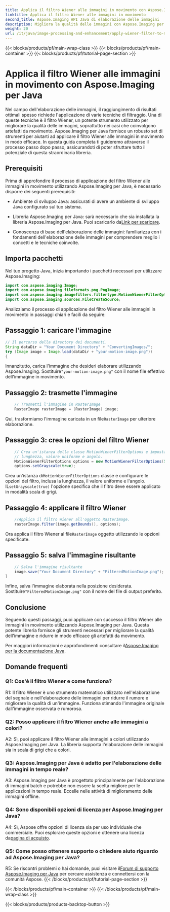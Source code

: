 ```yaml
---
title: Applica il filtro Wiener alle immagini in movimento con Aspose.Imaging per Java
linktitle: Applica il filtro Wiener alle immagini in movimento
second_title: Aspose.Imaging API Java di elaborazione delle immagini
description: Migliora la qualità delle immagini con Aspose.Imaging per Java. Impara ad applicare il filtro Wiener alle immagini in movimento passo dopo passo. Ottimizza l'elaborazione delle immagini.
weight: 20
url: /it/java/image-processing-and-enhancement/apply-wiener-filter-to-motion-images/
---
```


{{< blocks/products/pf/main-wrap-class >}}
{{< blocks/products/pf/main-container >}}
{{< blocks/products/pf/tutorial-page-section >}}

# Applica il filtro Wiener alle immagini in movimento con Aspose.Imaging per Java


Nel campo dell'elaborazione delle immagini, il raggiungimento di risultati ottimali spesso richiede l'applicazione di varie tecniche di filtraggio. Una di queste tecniche è il filtro Wiener, un potente strumento utilizzato per migliorare la qualità delle immagini, soprattutto nei casi che coinvolgono artefatti da movimento. Aspose.Imaging per Java fornisce un robusto set di strumenti per aiutarti ad applicare il filtro Wiener alle immagini in movimento in modo efficace. In questa guida completa ti guideremo attraverso il processo passo dopo passo, assicurandoti di poter sfruttare tutto il potenziale di questa straordinaria libreria.

## Prerequisiti

Prima di approfondire il processo di applicazione del filtro Wiener alle immagini in movimento utilizzando Aspose.Imaging per Java, è necessario disporre dei seguenti prerequisiti:

- Ambiente di sviluppo Java: assicurati di avere un ambiente di sviluppo Java configurato sul tuo sistema.

-  Libreria Aspose.Imaging per Java: sarà necessario che sia installata la libreria Aspose.Imaging per Java. Puoi scaricarlo da[Link per scaricare](https://releases.aspose.com/imaging/java/).

- Conoscenza di base dell'elaborazione delle immagini: familiarizza con i fondamenti dell'elaborazione delle immagini per comprendere meglio i concetti e le tecniche coinvolte.

## Importa pacchetti

Nel tuo progetto Java, inizia importando i pacchetti necessari per utilizzare Aspose.Imaging:

```java
import com.aspose.imaging.Image;
import com.aspose.imaging.fileformats.png.PngImage;
import com.aspose.imaging.imagefilters.filtertype.MotionWienerFilterOptions;
import com.aspose.imaging.sources.FileCreateSource;
```

Analizziamo il processo di applicazione del filtro Wiener alle immagini in movimento in passaggi chiari e facili da seguire:

## Passaggio 1: caricare l'immagine

```java
// Il percorso della directory dei documenti.
String dataDir = "Your Document Directory" + "ConvertingImages/";
try (Image image = Image.load(dataDir + "your-motion-image.png"))
{
```

 Innanzitutto, carica l'immagine che desideri elaborare utilizzando Aspose.Imaging. Sostituire`"your-motion-image.png"` con il nome file effettivo dell'immagine in movimento.

## Passaggio 2: trasmette l'immagine

```java
    // Trasmetti l'immagine in RasterImage
    RasterImage rasterImage = (RasterImage) image;
```

 Qui, trasformiamo l'immagine caricata in un file`RasterImage` per ulteriore elaborazione.

## Passaggio 3: crea le opzioni del filtro Wiener

```java
    // Crea un'istanza della classe MotionWienerFilterOptions e imposta il file
    // lunghezza, valore uniforme e angolo.
    MotionWienerFilterOptions options = new MotionWienerFilterOptions(50, 9, 90);
    options.setGrayscale(true);
```

 Crea un'istanza di`MotionWienerFilterOptions` classe e configurare le opzioni del filtro, inclusa la lunghezza, il valore uniforme e l'angolo. IL`setGrayscale(true)` l'opzione specifica che il filtro deve essere applicato in modalità scala di grigi.

## Passaggio 4: applicare il filtro Wiener

```java
    //Applica il filtro Wiener all'oggetto RasterImage.
    rasterImage.filter(image.getBounds(), options);
```

 Ora applica il filtro Wiener al file`RasterImage` oggetto utilizzando le opzioni specificate.

## Passaggio 5: salva l'immagine risultante

```java
    // Salva l'immagine risultante
    image.save("Your Document Directory" + "FilteredMotionImage.png");
}
```

 Infine, salva l'immagine elaborata nella posizione desiderata. Sostituire`"FilteredMotionImage.png"` con il nome del file di output preferito.

## Conclusione

Seguendo questi passaggi, puoi applicare con successo il filtro Wiener alle immagini in movimento utilizzando Aspose.Imaging per Java. Questa potente libreria fornisce gli strumenti necessari per migliorare la qualità dell'immagine e ridurre in modo efficace gli artefatti da movimento.

 Per maggiori informazioni e approfondimenti consultare il[Aspose.Imaging per la documentazione Java](https://reference.aspose.com/imaging/java/).

## Domande frequenti

### Q1: Cos'è il filtro Wiener e come funziona?

R1: Il filtro Wiener è uno strumento matematico utilizzato nell'elaborazione del segnale e nell'elaborazione delle immagini per ridurre il rumore e migliorare la qualità di un'immagine. Funziona stimando l'immagine originale dall'immagine osservata e rumorosa.

### Q2: Posso applicare il filtro Wiener anche alle immagini a colori?

A2: Sì, puoi applicare il filtro Wiener alle immagini a colori utilizzando Aspose.Imaging per Java. La libreria supporta l'elaborazione delle immagini sia in scala di grigi che a colori.

### Q3: Aspose.Imaging per Java è adatto per l'elaborazione delle immagini in tempo reale?

A3: Aspose.Imaging per Java è progettato principalmente per l'elaborazione di immagini batch e potrebbe non essere la scelta migliore per le applicazioni in tempo reale. Eccelle nelle attività di miglioramento delle immagini offline.

### Q4: Sono disponibili opzioni di licenza per Aspose.Imaging per Java?

 A4: Sì, Aspose offre opzioni di licenza sia per uso individuale che commerciale. Puoi esplorare queste opzioni e ottenere una licenza da[pagina di acquisto](https://purchase.aspose.com/buy).

### Q5: Come posso ottenere supporto o chiedere aiuto riguardo ad Aspose.Imaging per Java?

 R5: Se riscontri problemi o hai domande, puoi visitare il[Forum di supporto Aspose.Imaging per Java](https://forum.aspose.com/) per cercare assistenza e connettersi con la comunità Aspose.
{{< /blocks/products/pf/tutorial-page-section >}}

{{< /blocks/products/pf/main-container >}}
{{< /blocks/products/pf/main-wrap-class >}}

{{< blocks/products/products-backtop-button >}}

